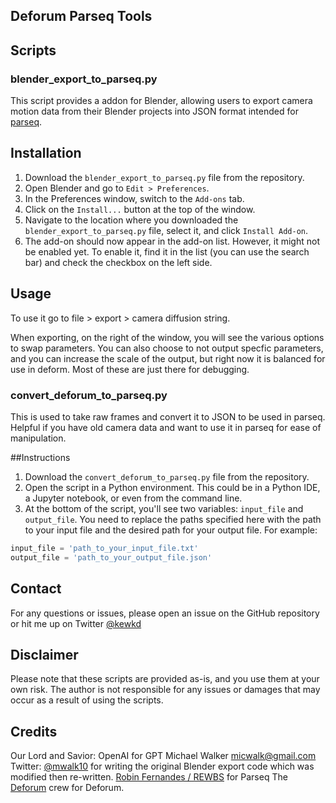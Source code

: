 ## Deforum Parseq Tools

## Scripts

### **blender_export_to_parseq.py**

This script provides a addon for Blender, allowing users to export camera motion data from their Blender projects into JSON format intended for [parseq](https://sd-parseq.web.app/). 

## Installation

1. Download the `blender_export_to_parseq.py` file from the repository.
2. Open Blender and go to `Edit > Preferences`.
3. In the Preferences window, switch to the `Add-ons` tab.
4. Click on the `Install...` button at the top of the window.
5. Navigate to the location where you downloaded the `blender_export_to_parseq.py` file, select it, and click `Install Add-on`.
6. The add-on should now appear in the add-on list. However, it might not be enabled yet. To enable it, find it in the list (you can use the search bar) and check the checkbox on the left side.

## Usage
To use it go to file > export > camera diffusion string. 

When exporting, on the right of the window, you will see the various options to swap parameters. You can also choose to not output specfic parameters, and you can increase the scale of the output, but right now it is balanced for use in deform. Most of these are just there for debugging.


### **convert_deforum_to_parseq.py**

This is used to take raw frames and convert it to JSON to be used in parseq. Helpful if you have old camera data and want to use it in parseq for ease of manipulation. 

##Instructions
1. Download the `convert_deforum_to_parseq.py` file from the repository.
2. Open the script in a Python environment. This could be in a Python IDE, a Jupyter notebook, or even from the command line.
3. At the bottom of the script, you'll see two variables: `input_file` and `output_file`. You need to replace the paths specified here with the path to your input file and the desired path for your output file. For example:

```python
input_file = 'path_to_your_input_file.txt'
output_file = 'path_to_your_output_file.json'
```


## Contact

For any questions or issues, please open an issue on the GitHub repository or hit me up on Twitter [@kewkd](https://twitter.com/kewkd)

## Disclaimer

Please note that these scripts are provided as-is, and you use them at your own risk. The author is not responsible for any issues or damages that may occur as a result of using the scripts.

## Credits 

Our Lord and Savior: OpenAI for GPT
Michael Walker <micwalk@gmail.com> Twitter: [@mwalk10](twitter.com/mwalk10) for writing the original Blender export code which was modified then re-written. 
[Robin Fernandes / REWBS](https://github.com/rewbs) for Parseq
The [Deforum](https://github.com/deforum-art/sd-webui-deforum) crew for Deforum. 
